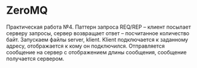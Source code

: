 # ZeroMQ
Практическая работа №4. Паттерн запроса REQ/REP – клиент посылает серверу запросы, сервер возвращает ответ – посчитанное количество байт.
Запускаем файлы server, klient. Klient подключается к заданному адресу, отображается к кому он подключился. Отправляется сообщение на сервер с отображением длины сообщения, сообщение получается сервером.

